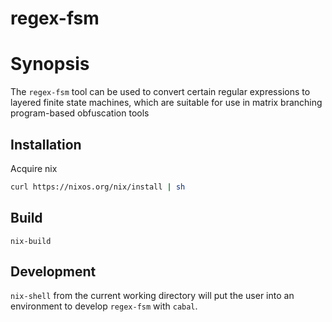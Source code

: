regex-fsm
=======================

# Synopsis

The `regex-fsm` tool can be used to convert certain regular expressions to layered finite state machines, which are suitable for use in matrix branching program-based obfuscation tools

## Installation

Acquire nix
```bash
curl https://nixos.org/nix/install | sh
```

## Build

`nix-build`

## Development

`nix-shell` from the current working directory will put the user into an environment to develop `regex-fsm` with `cabal`.

